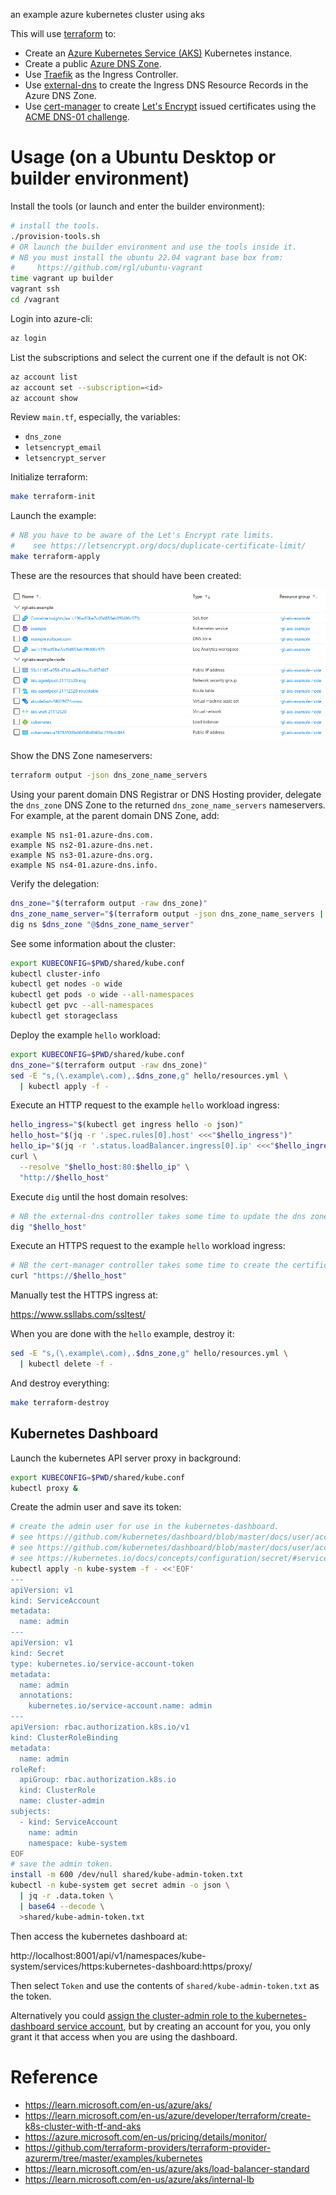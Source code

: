an example azure kubernetes cluster using aks

This will use [terraform](https://www.terraform.io/) to:

* Create an [Azure Kubernetes Service (AKS)](https://learn.microsoft.com/en-us/azure/aks/) Kubernetes instance.
* Create a public [Azure DNS Zone](https://learn.microsoft.com/en-us/azure/dns/dns-overview).
* Use [Traefik](https://traefik.io/) as the Ingress Controller.
* Use [external-dns](https://github.com/kubernetes-sigs/external-dns) to create the Ingress DNS Resource Records in the Azure DNS Zone.
* Use [cert-manager](https://github.com/cert-manager/cert-manager) to create [Let's Encrypt](https://letsencrypt.org/) issued certificates using the [ACME DNS-01 challenge](https://letsencrypt.org/docs/challenge-types/#dns-01-challenge).

# Usage (on a Ubuntu Desktop or builder environment)

Install the tools (or launch and enter the builder environment):

```bash
# install the tools.
./provision-tools.sh
# OR launch the builder environment and use the tools inside it.
# NB you must install the ubuntu 22.04 vagrant base box from:
#     https://github.com/rgl/ubuntu-vagrant
time vagrant up builder
vagrant ssh
cd /vagrant
```

Login into azure-cli:

```bash
az login
```

List the subscriptions and select the current one if the default is not OK:

```bash
az account list
az account set --subscription=<id>
az account show
```

Review `main.tf`, especially, the variables:

* `dns_zone`
* `letsencrypt_email`
* `letsencrypt_server`

Initialize terraform:

```bash
make terraform-init
```

Launch the example:

```bash
# NB you have to be aware of the Let's Encrypt rate limits.
#    see https://letsencrypt.org/docs/duplicate-certificate-limit/
make terraform-apply
```

These are the resources that should have been created:

![](resources.png)

Show the DNS Zone nameservers:

```bash
terraform output -json dns_zone_name_servers
```

Using your parent domain DNS Registrar or DNS Hosting provider, delegate the
`dns_zone` DNS Zone to the returned `dns_zone_name_servers` nameservers. For
example, at the parent domain DNS Zone, add:

```plain
example NS ns1-01.azure-dns.com.
example NS ns2-01.azure-dns.net.
example NS ns3-01.azure-dns.org.
example NS ns4-01.azure-dns.info.
```

Verify the delegation:

```bash
dns_zone="$(terraform output -raw dns_zone)"
dns_zone_name_server="$(terraform output -json dns_zone_name_servers | jq -r '.[0]')"
dig ns $dns_zone "@$dns_zone_name_server"
```

See some information about the cluster:

```bash
export KUBECONFIG=$PWD/shared/kube.conf
kubectl cluster-info
kubectl get nodes -o wide
kubectl get pods -o wide --all-namespaces
kubectl get pvc --all-namespaces
kubectl get storageclass
```

Deploy the example `hello` workload:

```bash
export KUBECONFIG=$PWD/shared/kube.conf
dns_zone="$(terraform output -raw dns_zone)"
sed -E "s,(\.example\.com),.$dns_zone,g" hello/resources.yml \
  | kubectl apply -f -
```

Execute an HTTP request to the example `hello` workload ingress:

```bash
hello_ingress="$(kubectl get ingress hello -o json)"
hello_host="$(jq -r '.spec.rules[0].host' <<<"$hello_ingress")"
hello_ip="$(jq -r '.status.loadBalancer.ingress[0].ip' <<<"$hello_ingress")"
curl \
  --resolve "$hello_host:80:$hello_ip" \
  "http://$hello_host"
```

Execute `dig` until the host domain resolves:

```bash
# NB the external-dns controller takes some time to update the dns zone.
dig "$hello_host"
```

Execute an HTTPS request to the example `hello` workload ingress:

```bash
# NB the cert-manager controller takes some time to create the certificate.
curl "https://$hello_host"
```

Manually test the HTTPS ingress at:

  https://www.ssllabs.com/ssltest/

When you are done with the `hello` example, destroy it:

```bash
sed -E "s,(\.example\.com),.$dns_zone,g" hello/resources.yml \
  | kubectl delete -f -
```

And destroy everything:

```bash
make terraform-destroy
```

## Kubernetes Dashboard

Launch the kubernetes API server proxy in background:

```bash
export KUBECONFIG=$PWD/shared/kube.conf
kubectl proxy &
```

Create the admin user and save its token:

```bash
# create the admin user for use in the kubernetes-dashboard.
# see https://github.com/kubernetes/dashboard/blob/master/docs/user/access-control/creating-sample-user.md
# see https://github.com/kubernetes/dashboard/blob/master/docs/user/access-control/README.md
# see https://kubernetes.io/docs/concepts/configuration/secret/#service-account-token-secrets
kubectl apply -n kube-system -f - <<'EOF'
---
apiVersion: v1
kind: ServiceAccount
metadata:
  name: admin
---
apiVersion: v1
kind: Secret
type: kubernetes.io/service-account-token
metadata:
  name: admin
  annotations:
    kubernetes.io/service-account.name: admin
---
apiVersion: rbac.authorization.k8s.io/v1
kind: ClusterRoleBinding
metadata:
  name: admin
roleRef:
  apiGroup: rbac.authorization.k8s.io
  kind: ClusterRole
  name: cluster-admin
subjects:
  - kind: ServiceAccount
    name: admin
    namespace: kube-system
EOF
# save the admin token.
install -m 600 /dev/null shared/kube-admin-token.txt
kubectl -n kube-system get secret admin -o json \
  | jq -r .data.token \
  | base64 --decode \
  >shared/kube-admin-token.txt
```

Then access the kubernetes dashboard at:

  http://localhost:8001/api/v1/namespaces/kube-system/services/https:kubernetes-dashboard:https/proxy/

Then select `Token` and use the contents of `shared/kube-admin-token.txt` as the token.

Alternatively you could [assign the cluster-admin role to the kubernetes-dashboard service account](https://docs.microsoft.com/en-us/azure/aks/kubernetes-dashboard), but by creating an account for you, you only grant it that access when you are using the dashboard.

# Reference

* https://learn.microsoft.com/en-us/azure/aks/
* https://learn.microsoft.com/en-us/azure/developer/terraform/create-k8s-cluster-with-tf-and-aks
* https://azure.microsoft.com/en-us/pricing/details/monitor/
* https://github.com/terraform-providers/terraform-provider-azurerm/tree/master/examples/kubernetes
* https://learn.microsoft.com/en-us/azure/aks/load-balancer-standard
* https://learn.microsoft.com/en-us/azure/aks/internal-lb
